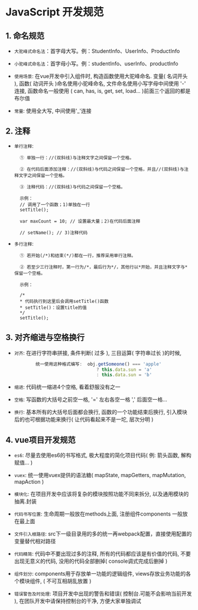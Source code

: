 # JavaScript 开发规范
## 1. 命名规范

* `大驼峰式命名法`：首字母大写。例：StudentInfo、UserInfo、ProductInfo

* `小驼峰式命名法`：首字母小写。例：studentInfo、userInfo、productInfo

* `使用场景`: 在vue开发中引入组件时, 构造函数使用大驼峰命名. 变量( 名词开头 ), 函数( 动词开头 )命名使用小驼峰命名, 文件命名使用小写字母中间使用 '-' 连接, 函数命名一般使用 ( can, has, is, get, set, load... )前面三个返回的都是布尔值 

* `常量`: 使用全大写, 中间使用'_'连接

## 2. 注释

* `单行注释`: 

        ① 单独一行：//(双斜线)与注释文字之间保留一个空格。

        ② 在代码后面添加注释：//(双斜线)与代码之间保留一个空格，并且//(双斜线)与注释文字之间保留一个空格。

        ③ 注释代码：//(双斜线)与代码之间保留一个空格。
        
        示例：
		// 调用了一个函数；1)单独在一行
		setTitle();
		 
		var maxCount = 10; // 设置最大量；2)在代码后面注释
		 
		// setName(); // 3)注释代码

* `多行注释`: 
        
        ① 若开始(/*)和结束(*/)都在一行，推荐采用单行注释。

		② 若至少三行注释时，第一行为/*，最后行为*/，其他行以*开始，并且注释文字与*保留一个空格。
		
		示例：
		
		/*
		* 代码执行到这里后会调用setTitle()函数
		* setTitle()：设置title的值
		*/
		setTitle();
		
## 3. 对齐缩进与空格换行

* `对齐`: 在进行字符串拼接, 条件判断( 过多 ), 三目运算( 字符串过长 )的时候, 

	``` javascript
	        统一使用这种格式编写:  obj.getSomeone() === 'apple' 
	                               ? this.data.sun = 'a'
	                               : this.data.sun = 'b'
	```
* `缩进`: 代码统一缩进4个空格, 看着舒服没有之一

* `空格`: 写函数的大括号之前空一格, '=' 左右各空一格     ',' 后面空一格...

* `换行`: 基本所有的大括号后面都会换行, 函数的一个功能结束后换行, 引入模块后的也可根据功能来换行( 让代码看起来不是一坨, 层次分明 )


## 4. vue项目开发规范

* `es6`: 尽量去使用es6的书写格式, 极大程度的简化项目代码( 例: 箭头函数, 解构赋值... )

* `vuex`: 统一使用vuex提供的语法糖( mapState,  mapGetters, mapMutation,  mapAction )

* `模块化`: 在项目开发中应该将复杂的模块按照功能不同来拆分, 以及通用模块的抽离.封装

* `代码书写位置`: 生命周期一般放在methods上面, 注册组件components 一般放在最上面

* `文件引入根路径`: src下一级目录用的多的统一再webpack配置，直接使用配置的变量替代相对路径

* `代码精简`: 代码中不要出现过多的注释, 所有的代码都应该是有价值的代码, 不要出现无意义的代码, 没用的代码全部删掉( console调式完成后删掉 )

* `组件划分`: components用于存放单一功能的逻辑组件, views存放业务功能的各个模块组件, ( 不可互相胡乱放置 )

* `错误警告及时处理`: 项目开发中出现的警告和错误( 控制台.可能不会影响当前开发 ), 在团队开发中请保持控制台的干净, 方便大家单独调试

